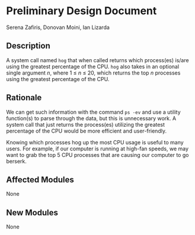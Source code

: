 # Preliminary Design Document

Serena Zafiris, Donovan Moini, Ian Lizarda

## Description
A system call named `hog` that when called returns which process(es) is/are using the greatest percentage of the CPU.
`hog` also takes in an optional single argument *n*, where 1 ≤ *n* ≤ 20, which returns the top *n* processes using the greatest percentage of the CPU.

## Rationale
We can get such information with the command `ps -ev` and use a utility function(s) to parse through the data, but this is unnecessary work. A system call that just returns the process(es) utilizing the greatest percentage of the CPU would be more efficient and user-friendly.

Knowing which processes hog up the most CPU usage is useful to many users. For example, if our computer is running at high-fan speeds, we may want to grab the top 5 CPU processes that are causing our computer to go berserk. 

## Affected Modules
None

## New Modules
None